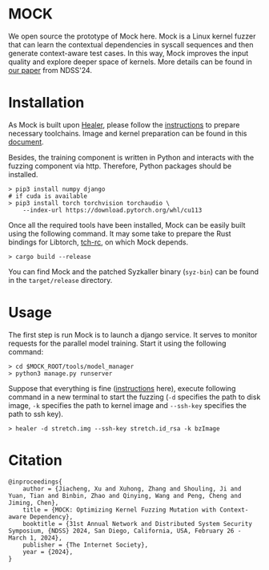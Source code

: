 # MOCK

We open source the prototype of Mock here. Mock is a Linux kernel fuzzer that can learn the contextual dependencies in syscall sequences and then generate context-aware test cases. In this way, Mock improves the input quality and explore deeper space of kernels. More details can be found in [our paper](https://www.ndss-symposium.org/ndss-paper/mock-optimizing-kernel-fuzzing-mutation-with-context-aware-dependency/) from NDSS'24.

# Installation

As Mock is built upon [Healer](https://github.com/SunHao-0/healer), please follow the [instructions](https://github.com/SunHao-0/healer/blob/main/README.md) to prepare necessary toolchains. Image and kernel preparation can be found in this [document](https://github.com/google/syzkaller/blob/master/docs/linux/setup_ubuntu-host_qemu-vm_x86-64-kernel.md).

Besides, the training component is written in Python and interacts with the fuzzing component via http. Therefore, Python packages should be installed.
```
> pip3 install numpy django 
# if cuda is available
> pip3 install torch torchvision torchaudio \
    --index-url https://download.pytorch.org/whl/cu113
```

Once all the required tools have been installed, Mock can be easily built using the following command. It may some take to prepare the Rust bindings for Libtorch, [tch-rc](https://github.com/LaurentMazare/tch-rs), on which Mock depends.
```
> cargo build --release
```
You can find Mock and the patched Syzkaller binary (`syz-bin`) can be found in the `target/release` directory.

# Usage

The first step is run Mock is to launch a django service. It serves to monitor requests for the parallel model training. Start it using the following command:

```
> cd $MOCK_ROOT/tools/model_manager
> python3 manage.py runserver
```

Suppose that everything is fine ([instructions](https://github.com/m0ck1ng/mock_private/blob/main/README.md#fuzz-linux-kernel-with-healer) here), execute following command in a new terminal to start the fuzzing (`-d` specifies the path to disk image, `-k` specifies the path to kernel image and `--ssh-key` specifies the path to ssh key).

```
> healer -d stretch.img --ssh-key stretch.id_rsa -k bzImage
```

# Citation
```
@inproceedings{
    author = {Jiacheng, Xu and Xuhong, Zhang and Shouling, Ji and Yuan, Tian and Binbin, Zhao and Qinying, Wang and Peng, Cheng and Jiming, Chen}, 
    title = {MOCK: Optimizing Kernel Fuzzing Mutation with Context-aware Dependency},
    booktitle = {31st Annual Network and Distributed System Security Symposium, {NDSS} 2024, San Diego, California, USA, February 26 - March 1, 2024}, 
    publisher = {The Internet Society},
    year = {2024}, 
}
```